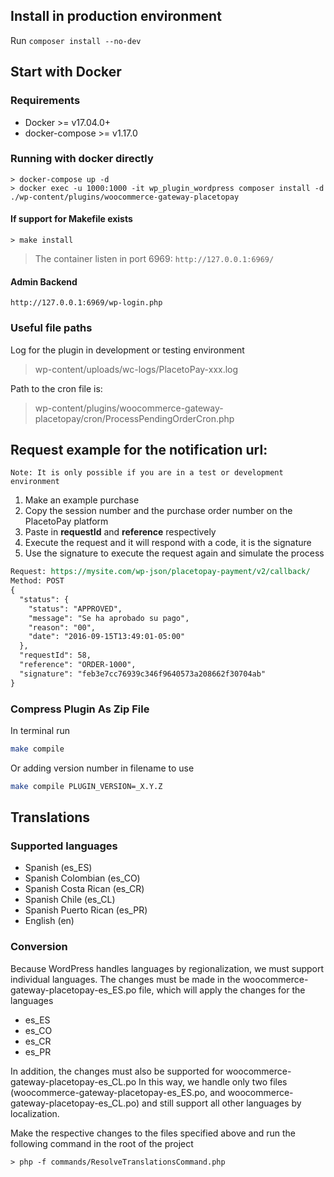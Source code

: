 ## Install in production environment
Run `composer install --no-dev`

## Start with Docker
### Requirements
- Docker >= v17.04.0+
- docker-compose >= v1.17.0

### Running with docker directly
```
> docker-compose up -d
> docker exec -u 1000:1000 -it wp_plugin_wordpress composer install -d ./wp-content/plugins/woocommerce-gateway-placetopay
```

#### If support for Makefile exists
```
> make install
```
> The container listen in port 6969: `http://127.0.0.1:6969/`

#### Admin Backend
```
http://127.0.0.1:6969/wp-login.php
```


### Useful file paths
Log for the plugin in development or testing environment
> wp-content/uploads/wc-logs/PlacetoPay-xxx.log

Path to the cron file is:
> wp-content/plugins/woocommerce-gateway-placetopay/cron/ProcessPendingOrderCron.php


## Request example for the notification url:

``Note: It is only possible if you are in a test or development environment``

1. Make an example purchase
2. Copy the session number and the purchase order number on the PlacetoPay platform
3. Paste in **requestId** and **reference** respectively
4. Execute the request and it will respond with a code, it is the signature
5. Use the signature to execute the request again and simulate the process

```rest
Request: https://mysite.com/wp-json/placetopay-payment/v2/callback/
Method: POST
{
  "status": {
    "status": "APPROVED",
    "message": "Se ha aprobado su pago",
    "reason": "00",
    "date": "2016-09-15T13:49:01-05:00"
  },
  "requestId": 58,
  "reference": "ORDER-1000",
  "signature": "feb3e7cc76939c346f9640573a208662f30704ab"
}

```

### Compress Plugin As Zip File

In terminal run
```bash
make compile
```

Or adding version number in filename to use
```bash
make compile PLUGIN_VERSION=_X.Y.Z
```

## Translations

### Supported languages
- Spanish (es_ES)
- Spanish Colombian (es_CO)
- Spanish Costa Rican (es_CR)
- Spanish Chile (es_CL)
- Spanish Puerto Rican (es_PR)
- English (en)

### Conversion
Because WordPress handles languages by regionalization, we must support individual languages.
The changes must be made in the woocommerce-gateway-placetopay-es_ES.po file,
which will apply the changes for the languages
  - es_ES
  - es_CO
  - es_CR
  - es_PR

In addition, the changes must also be supported for woocommerce-gateway-placetopay-es_CL.po
In this way, we handle only two files (woocommerce-gateway-placetopay-es_ES.po,
and woocommerce-gateway-placetopay-es_CL.po) and still support all other languages by localization.

Make the respective changes to the files specified above and run the following command in the root of the project
```
> php -f commands/ResolveTranslationsCommand.php
```
